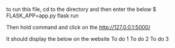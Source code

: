 to run this file, cd to the directory and then enter the below
$ FLASK_APP=app.py flask run

Then hold command and click on the http://127.0.0.1:5000/

It should display the below on the website
To do 1
To do 2
To do 3
